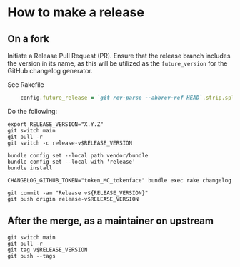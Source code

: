 # How to make a release

## On a fork

Initiate a Release Pull Request (PR). Ensure that the release branch includes the version in its name, as this will be utilized as the `future_version` for the GitHub changelog generator.

See Rakefile

```ruby
    config.future_release = `git rev-parse --abbrev-ref HEAD`.strip.split('-', 2).last
```

Do the following:

```shell
export RELEASE_VERSION="X.Y.Z"
git switch main
git pull -r
git switch -c release-v$RELEASE_VERSION

bundle config set --local path vendor/bundle
bundle config set --local with 'release'
bundle install

CHANGELOG_GITHUB_TOKEN="token_MC_tokenface" bundle exec rake changelog

git commit -am "Release v${RELEASE_VERSION}"
git push origin release-v$RELEASE_VERSION
```

## After the merge, as a maintainer on upstream

```shell
git switch main
git pull -r
git tag v$RELEASE_VERSION
git push --tags
```
